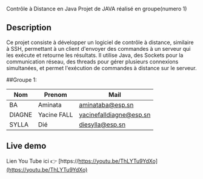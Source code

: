 Contrôle à Distance en Java
Projet de JAVA réalisé en groupe(numero 1) 

## Description
Ce projet consiste à développer un logiciel de contrôle à distance, similaire à SSH, permettant à un client d'envoyer des commandes à un serveur qui les exécute et retourne les résultats. 
Il utilise Java, des Sockets pour la communication réseau, des threads pour gérer plusieurs connexions simultanées, et permet l'exécution de commandes à distance sur le serveur.

##Groupe 1:

| Nom    | Prenom      | Mail                                                      |
| ------ | ----------- | --------------------------------------------------------- |
| BA     | Aminata     | [aminataba@esp.sn](mailto:aminataba@esp.sn)               |
| DIAGNE | Yacine FALL | [yacinefalldiagne@esp.sn](mailto:yacinefalldiagne@esp.sn) |
| SYLLA  | Dié         | [diesylla@esp.sn](mailto:diesylla@esp.sn)                 |

## Live demo

 Lien You Tube ici 👉️ [https://https://youtu.be/ThLYTu9YdXo](https://youtu.be/ThLYTu9YdXo)  


